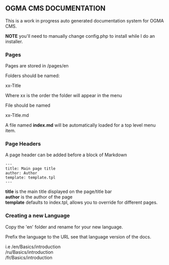 ## OGMA CMS DOCUMENTATION

This is a work in progress auto generated documentation system for OGMA CMS. 

**NOTE** you'll need to manually change config.php to install while I do an installer.

### Pages

Pages are stored in /pages/en 

Folders should be named:  

xx-Title 

Where xx is the order the folder will appear in the menu 

File should be named 

xx-Title.md

A file named **index.md** will be automatically loaded for a top level menu item. 

### Page Headers

A page header can be added before a block of Markdown 


    ---
    title: Main page title
    author: Author
    template: template.tpl
    ---
    
**title** is the main title displayed on the page/title bar  
**author** is the author of the page  
**template** defaults to index.tpl, allows you to override for different pages.  

### Creating a new Language

Copy the 'en' folder and rename for your new language. 

Prefix the language to the URL see that language version of the docs. 

i.e 
/en/Basics/introduction  
/ru/Basics/introduction  
/fr/Basics/introduction  
